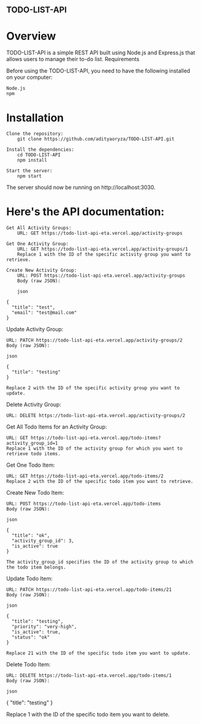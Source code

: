 ## TODO-LIST-API

# Overview

TODO-LIST-API is a simple REST API built using Node.js and Express.js that allows users to manage their to-do list.
Requirements

Before using the TODO-LIST-API, you need to have the following installed on your computer:

    Node.js
    npm

# Installation

    Clone the repository:
        git clone https://github.com/adityaoryza/TODO-LIST-API.git

    Install the dependencies:
        cd TODO-LIST-API
        npm install

    Start the server:
        npm start

The server should now be running on http://localhost:3030.

# Here's the API documentation:

    Get All Activity Groups:
        URL: GET https://todo-list-api-eta.vercel.app/activity-groups

    Get One Activity Group:
        URL: GET https://todo-list-api-eta.vercel.app/activity-groups/1
        Replace 1 with the ID of the specific activity group you want to retrieve.

    Create New Activity Group:
        URL: POST https://todo-list-api-eta.vercel.app/activity-groups
        Body (raw JSON):

        json

    {
      "title": "test",
      "email": "test@mail.com"
    }

Update Activity Group:

    URL: PATCH https://todo-list-api-eta.vercel.app/activity-groups/2
    Body (raw JSON):

    json

    {
      "title": "testing"
    }

    Replace 2 with the ID of the specific activity group you want to update.

Delete Activity Group:

    URL: DELETE https://todo-list-api-eta.vercel.app/activity-groups/2

Get All Todo Items for an Activity Group:

    URL: GET https://todo-list-api-eta.vercel.app/todo-items?activity_group_id=1
    Replace 1 with the ID of the activity group for which you want to retrieve todo items.

Get One Todo Item:

    URL: GET https://todo-list-api-eta.vercel.app/todo-items/2
    Replace 2 with the ID of the specific todo item you want to retrieve.

Create New Todo Item:

    URL: POST https://todo-list-api-eta.vercel.app/todo-items
    Body (raw JSON):

    json

    {
      "title": "ok",
      "activity_group_id": 3,
      "is_active": true
    }

    The activity_group_id specifies the ID of the activity group to which the todo item belongs.

Update Todo Item:

    URL: PATCH https://todo-list-api-eta.vercel.app/todo-items/21
    Body (raw JSON):

    json

    {
      "title": "testing",
      "priority": "very-high",
      "is_active": true,
      "status": "ok"
    }

    Replace 21 with the ID of the specific todo item you want to update.

Delete Todo Item:

    URL: DELETE https://todo-list-api-eta.vercel.app/todo-items/1
    Body (raw JSON):

    json

{
  "title": "testing"
}

Replace 1 with the ID of the specific todo item you want to delete.
